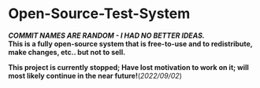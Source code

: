 # Open-Source-Test-System
***COMMIT NAMES ARE RANDOM - I HAD NO BETTER IDEAS.***<br>
**This is a fully open-source system that is free-to-use and to redistribute, make changes, etc.. but not to sell.**<br>

__This project is currently **stopped**; Have lost motivation to work on it; will most likely continue in the near future!__(_2022/09/02_)
